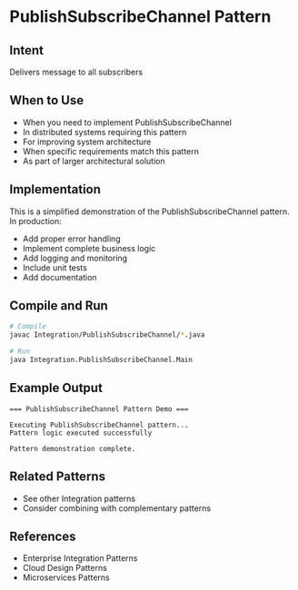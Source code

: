 # PublishSubscribeChannel Pattern

## Intent
Delivers message to all subscribers

## When to Use
- When you need to implement PublishSubscribeChannel
- In distributed systems requiring this pattern
- For improving system architecture
- When specific requirements match this pattern
- As part of larger architectural solution

## Implementation
This is a simplified demonstration of the PublishSubscribeChannel pattern. In production:
- Add proper error handling
- Implement complete business logic
- Add logging and monitoring
- Include unit tests
- Add documentation

## Compile and Run
```bash
# Compile
javac Integration/PublishSubscribeChannel/*.java

# Run
java Integration.PublishSubscribeChannel.Main
```

## Example Output
```
=== PublishSubscribeChannel Pattern Demo ===

Executing PublishSubscribeChannel pattern...
Pattern logic executed successfully

Pattern demonstration complete.
```

## Related Patterns
- See other Integration patterns
- Consider combining with complementary patterns

## References
- Enterprise Integration Patterns
- Cloud Design Patterns
- Microservices Patterns
